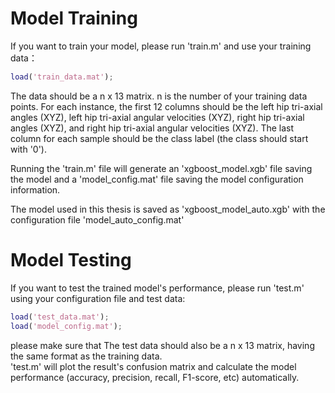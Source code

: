 # Model Training
If you want to train your model, please run 'train.m' and use your training data：  
```matlab
load('train_data.mat');  
```
The data should be a n x 13 matrix. n is the number of your training data points. For each instance, the first 12 columns should be the left hip tri-axial angles (XYZ), left hip tri-axial angular velocities (XYZ), right hip tri-axial angles (XYZ), and right hip tri-axial angular velocities (XYZ). The last column for each sample should be the class label (the class should start with '0').  

Running the 'train.m' file will generate an 'xgboost_model.xgb' file saving the model and a 'model_config.mat' file saving the model configuration information.   

The model used in this thesis is saved as 'xgboost_model_auto.xgb' with the configuration file 'model_auto_config.mat'  

# Model Testing  
If you want to test the trained model's performance, please run 'test.m' using your configuration file and test data:
```matlab
load('test_data.mat');
load('model_config.mat');
```
please make sure that 
The test data should also be a n x 13 matrix, having the same format as the training data.  
'test.m' will plot the result's confusion matrix and calculate the model performance (accuracy, precision, recall, F1-score, etc) automatically.
  


